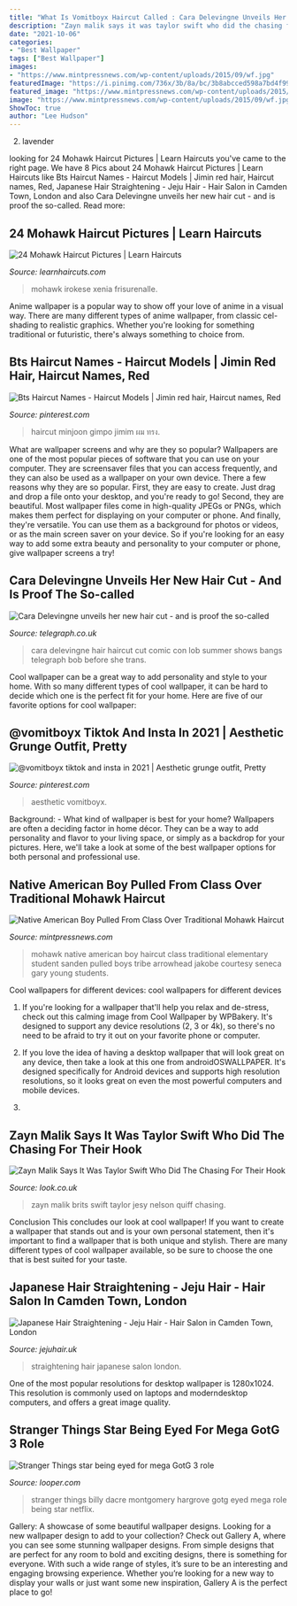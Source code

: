 ```yaml
---
title: "What Is Vomitboyx Haircut Called : Cara Delevingne Unveils Her New Hair Cut"
description: "Zayn malik says it was taylor swift who did the chasing for their hook"
date: "2021-10-06"
categories:
- "Best Wallpaper"
tags: ["Best Wallpaper"]
images:
- "https://www.mintpressnews.com/wp-content/uploads/2015/09/wf.jpg"
featuredImage: "https://i.pinimg.com/736x/3b/8a/bc/3b8abcced598a7bd4f99b055d122430e.jpg"
featured_image: "https://www.mintpressnews.com/wp-content/uploads/2015/09/wf.jpg"
image: "https://www.mintpressnews.com/wp-content/uploads/2015/09/wf.jpg"
ShowToc: true
author: "Lee Hudson"
---
```



2. lavender 

	

		
looking for 24 Mohawk Haircut Pictures | Learn Haircuts you've came to the right page. We have 8 Pics about 24 Mohawk Haircut Pictures | Learn Haircuts like Bts Haircut Names - Haircut Models | Jimin red hair, Haircut names, Red, Japanese Hair Straightening - Jeju Hair - Hair Salon in Camden Town, London and also Cara Delevingne unveils her new hair cut - and is proof the so-called. Read more:
		
    
## 24 Mohawk Haircut Pictures | Learn Haircuts

<img loading=lazy src="https://www.learnhaircuts.com/wp-content/uploads/2014/04/Kids-Mohawk-Haircuts.jpg" onerror="this.onerror=null;this.src='https://tse2.mm.bing.net/th?id=OIP.X_8_-W2LPsB0cHhWAShrQAHaIX&amp;pid=15.1';" alt="24 Mohawk Haircut Pictures | Learn Haircuts">

_Source: learnhaircuts.com_

>mohawk irokese xenia frisurenalle. 

	

Anime wallpaper is a popular way to show off your love of anime in a visual way. There are many different types of anime wallpaper, from classic cel-shading to realistic graphics. Whether you're looking for something traditional or futuristic, there's always something to choice from.

    
## Bts Haircut Names - Haircut Models | Jimin Red Hair, Haircut Names, Red

<img loading=lazy src="https://i.pinimg.com/736x/43/62/6a/43626a2718ee300877d60ea2bb493f9b.jpg" onerror="this.onerror=null;this.src='https://tse4.mm.bing.net/th?id=OIP.PUGm7533O0TM3qn8NkfOqgHaLH&amp;pid=15.1';" alt="Bts Haircut Names - Haircut Models | Jimin red hair, Haircut names, Red">

_Source: pinterest.com_

>haircut minjoon gimpo jimim ผม ทรง. 

	

What are wallpaper screens and why are they so popular?
Wallpapers are one of the most popular pieces of software that you can use on your computer. They are screensaver files that you can access frequently, and they can also be used as a wallpaper on your own device. There a few reasons why they are so popular. First, they are easy to create. Just drag and drop a file onto your desktop, and you're ready to go! Second, they are beautiful. Most wallpaper files come in high-quality JPEGs or PNGs, which makes them perfect for displaying on your computer or phone. And finally, they're versatile. You can use them as a background for photos or videos, or as the main screen saver on your device. So if you're looking for an easy way to add some extra beauty and personality to your computer or phone, give wallpaper screens a try!

    
## Cara Delevingne Unveils Her New Hair Cut - And Is Proof The So-called

<img loading=lazy src="http://www.telegraph.co.uk/content/dam/beauty/2016/07/22/Cara_Delevingne_new_hair-xlarge_trans_NvBQzQNjv4Bq-9JhE11SyHX6BVbXGfDzpzsnJ3bTl7NLQpszKivsSJQ.jpg" onerror="this.onerror=null;this.src='https://tse2.mm.bing.net/th?id=OIP.DvWxU20ckRtUBfCP0jLycwHaL2&amp;pid=15.1';" alt="Cara Delevingne unveils her new hair cut - and is proof the so-called">

_Source: telegraph.co.uk_

>cara delevingne hair haircut cut comic con lob summer shows bangs telegraph bob before she trans. 

	

Cool wallpaper can be a great way to add personality and style to your home. With so many different types of cool wallpaper, it can be hard to decide which one is the perfect fit for your home. Here are five of our favorite options for cool wallpaper: 

    
## @vomitboyx Tiktok And Insta In 2021 | Aesthetic Grunge Outfit, Pretty

<img loading=lazy src="https://i.pinimg.com/736x/3b/8a/bc/3b8abcced598a7bd4f99b055d122430e.jpg" onerror="this.onerror=null;this.src='https://tse4.mm.bing.net/th?id=OIP.fgsFqSneCferTPeDFyedCwHaMM&amp;pid=15.1';" alt="@vomitboyx tiktok and insta in 2021 | Aesthetic grunge outfit, Pretty">

_Source: pinterest.com_

>aesthetic vomitboyx. 

	

Background: - What kind of wallpaper is best for your home?
Wallpapers are often a deciding factor in home décor. They can be a way to add personality and flavor to your living space, or simply as a backdrop for your pictures. Here, we'll take a look at some of the best wallpaper options for both personal and professional use.

    
## Native American Boy Pulled From Class Over Traditional Mohawk Haircut

<img loading=lazy src="https://www.mintpressnews.com/wp-content/uploads/2015/09/wf.jpg" onerror="this.onerror=null;this.src='https://tse4.mm.bing.net/th?id=OIP.OBfj6m_cb3CRaRw5bUhVmgHaJ4&amp;pid=15.1';" alt="Native American Boy Pulled From Class Over Traditional Mohawk Haircut">

_Source: mintpressnews.com_

>mohawk native american boy haircut class traditional elementary student sanden pulled boys tribe arrowhead jakobe courtesy seneca gary young students. 

	

Cool wallpapers for different devices:
cool wallpapers for different devices 

1. If you're looking for a wallpaper that'll help you relax and de-stress, check out this calming image from Cool Wallpaper by WPBakery. It's designed to support any device resolutions (2, 3 or 4k), so there's no need to be afraid to try it out on your favorite phone or computer.

2. If you love the idea of having a desktop wallpaper that will look great on any device, then take a look at this one from androidOSWALLPAPER. It's designed specifically for Android devices and supports high resolution resolutions, so it looks great on even the most powerful computers and mobile devices.

3.

    
## Zayn Malik Says It Was Taylor Swift Who Did The Chasing For Their Hook

<img loading=lazy src="http://keyassets-p2.timeincuk.net/wp/prod/wp-content/uploads/sites/57/2016/12/zayn-malik.jpg" onerror="this.onerror=null;this.src='https://tse1.mm.bing.net/th?id=OIP.IuPX5239i2nAb9C_GHFe7wHaF4&amp;pid=15.1';" alt="Zayn Malik Says It Was Taylor Swift Who Did The Chasing For Their Hook">

_Source: look.co.uk_

>zayn malik brits swift taylor jesy nelson quiff chasing. 

	

Conclusion
This concludes our look at cool wallpaper! If you want to create a wallpaper that stands out and is your own personal statement, then it's important to find a wallpaper that is both unique and stylish. There are many different types of cool wallpaper available, so be sure to choose the one that is best suited for your taste.

    
## Japanese Hair Straightening - Jeju Hair - Hair Salon In Camden Town, London

<img loading=lazy src="http://jejuhair.uk/wp-content/uploads/2015/08/06-straightening.jpg" onerror="this.onerror=null;this.src='https://tse4.mm.bing.net/th?id=OIP.hUgIsJml3NghADyfSYQVbwHaHa&amp;pid=15.1';" alt="Japanese Hair Straightening - Jeju Hair - Hair Salon in Camden Town, London">

_Source: jejuhair.uk_

>straightening hair japanese salon london. 

	

One of the most popular resolutions for desktop wallpaper is 1280x1024. This resolution is commonly used on laptops and moderndesktop computers, and offers a great image quality.

    
## Stranger Things Star Being Eyed For Mega GotG 3 Role

<img loading=lazy src="https://img1.looper.com/img/gallery/stranger-things-star-being-eyed-for-mega-gotg-3-role/intro-1563479523.jpg" onerror="this.onerror=null;this.src='https://tse2.mm.bing.net/th?id=OIP.cbG8sXVDvU23grty1e6T1gHaEK&amp;pid=15.1';" alt="Stranger Things star being eyed for mega GotG 3 role">

_Source: looper.com_

>stranger things billy dacre montgomery hargrove gotg eyed mega role being star netflix. 

	

Gallery: A showcase of some beautiful wallpaper designs.
Looking for a new wallpaper design to add to your collection? Check out Gallery A, where you can see some stunning wallpaper designs. From simple designs that are perfect for any room to bold and exciting designs, there is something for everyone. With such a wide range of styles, it’s sure to be an interesting and engaging browsing experience. Whether you’re looking for a new way to display your walls or just want some new inspiration, Gallery A is the perfect place to go!





	
	
